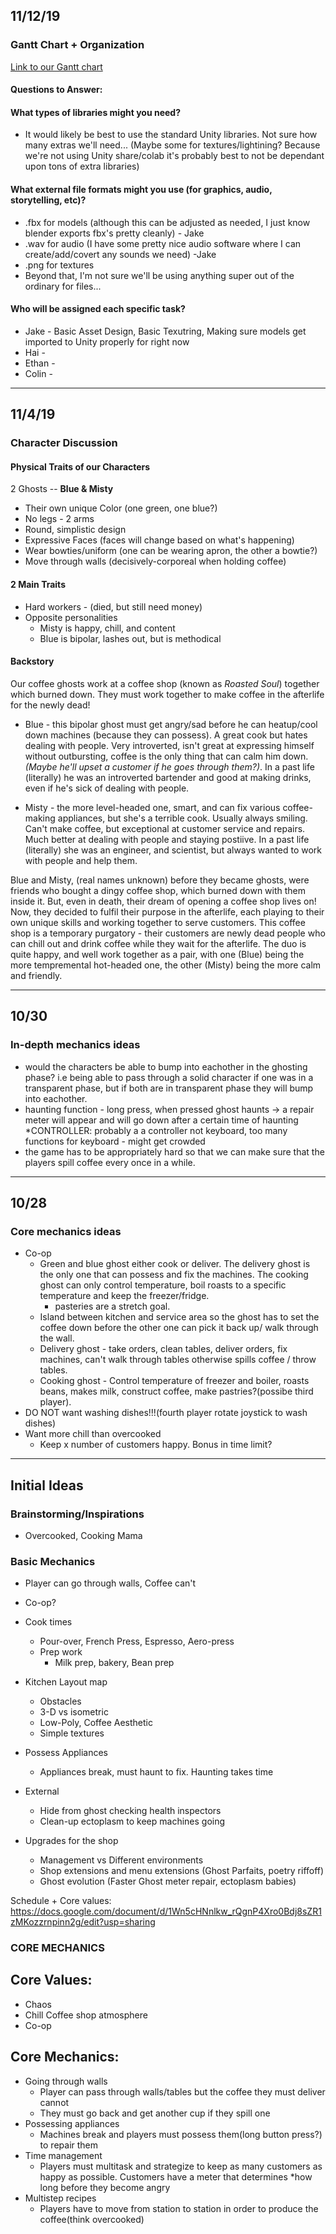 ## 11/12/19

### Gantt Chart + Organization
[Link to our Gantt chart](https://backend.agantty.com/sharing/66e8447066d696076308c4d3f3d854db)

#### Questions to Answer: 
#### What types of libraries might you need?
* It would likely be best to use the standard Unity libraries. Not sure how many extras we'll need... (Maybe some for textures/lightining? Because we're not using Unity share/colab it's probably best to not be dependant upon tons of extra libraries) 
#### What external file formats might you use (for graphics, audio, storytelling, etc)?
* .fbx for models (although this can be adjusted as needed, I just know blender exports fbx's pretty cleanly) - Jake
* .wav for audio (I have some pretty nice audio software where I can create/add/covert any sounds we need) -Jake 
* .png for textures
* Beyond that, I'm not sure we'll be using anything super out of the ordinary for files... 

#### Who will be assigned each specific task?
* Jake - Basic Asset Design, Basic Texutring, Making sure models get imported to Unity properly for right now 
* Hai - 
* Ethan - 
* Colin - 

---

## 11/4/19

### Character Discussion

#### Physical Traits of our Characters
 2 Ghosts -- **Blue & Misty** 
  *  Their own unique Color (one green, one blue?)
  *  No legs - 2 arms
  *  Round, simplistic design
  *  Expressive Faces (faces will change based on what's happening) 
  *  Wear bowties/uniform (one can be wearing apron, the other a bowtie?) 
  *  Move through walls (decisively-corporeal when holding coffee)
  
#### 2 Main Traits 
  *  Hard workers - (died, but still need money) 
  *  Opposite personalities
      * Misty is happy, chill, and content 
      * Blue is bipolar, lashes out, but is methodical  

#### Backstory 
Our coffee ghosts work at a coffee shop (known as *Roasted Soul*) together which burned down. They must work together to make coffee in the afterlife for the newly dead! 
* Blue - this bipolar ghost must get angry/sad before he can heatup/cool down machines (because they can possess). A great cook but hates dealing with people. Very introverted, isn't great at expressing himself without outbursting, coffee is the only thing that can calm him down. *(Maybe he'll upset a customer if he goes through them?)*. In a past life (literally) he was an introverted bartender and good at making drinks, even if he's sick of dealing with people. 

* Misty - the more level-headed one, smart, and can fix various coffee-making appliances, but she's a terrible cook. Usually always smiling. Can't make coffee, but exceptional at customer service and repairs. Much better at dealing with people and staying postiive.  In a past life (literally) she was an engineer, and scientist, but always wanted to work with people and help them.   


Blue and Misty, (real names unknown) before they became ghosts, were friends who bought a dingy coffee shop, which burned down with them inside it. But, even in death, their dream of opening a coffee shop lives on! Now, they decided to fulfil their purpose in the afterlife, each playing to their own unique skills and working together to serve customers. This coffee shop is a temporary purgatory - their customers are newly dead people who can chill out and drink coffee while they wait for the afterlife. The duo is quite happy, and well work together as a pair, with one (Blue) being the more tempremental hot-headed one, the other (Misty) being the more calm and friendly.




---

## 10/30
### In-depth mechanics ideas 
 * would the characters be able to bump into eachother in the ghosting phase? i.e being able to pass through a solid character if one was in a transparent phase, but if both are in transparent phase they will bump into eachother. 
 * haunting function - long press, when pressed ghost haunts -> a repair meter will appear and will go down after a certain time of haunting 
 *CONTROLLER: probably a a controller not keyboard, too many functions for keyboard - might get crowded
 * the game has to be appropriately hard so that we can make sure that the players spill coffee every once in a while. 
 
---

## 10/28
### Core mechanics ideas 
  * Co-op
    * Green and blue ghost either cook or deliver. The delivery ghost is the only one that can possess and fix the machines. The cooking ghost can only control temperature, boil roasts to a specific temperature and keep the freezer/fridge. 
      * pasteries are a stretch goal.
    * Island between kitchen and service area so the ghost has to set the coffee down before the other one can pick it back up/ walk through the wall.
    * Delivery ghost - take orders, clean tables, deliver orders, fix machines, can't walk through tables otherwise spills coffee / throw tables.
    * Cooking ghost - Control temperature of freezer and boiler, roasts beans, makes milk, construct coffee, make pastries?(possibe third player).
  * DO NOT want washing dishes!!!(fourth player rotate joystick to wash dishes)
  * Want more chill than overcooked
    * Keep x number of customers happy. Bonus in time limit?
    
--- 


## Initial Ideas 

### Brainstorming/Inspirations
  * Overcooked, Cooking Mama
### Basic Mechanics
  * Player can go through walls, Coffee can't
  * Co-op?
  * Cook times
    * Pour-over, French Press, Espresso, Aero-press
    * Prep work
      * Milk prep, bakery, Bean prep
  * Kitchen Layout map
    * Obstacles
    * 3-D vs isometric
    * Low-Poly, Coffee Aesthetic
    * Simple textures
    
  * Possess Appliances
    * Appliances break, must haunt to fix. Haunting takes time
    
  * External
    * Hide from ghost checking health inspectors
    * Clean-up ectoplasm to keep machines going
  * Upgrades for the shop
    * Management vs Different environments
    * Shop extensions and menu extensions (Ghost Parfaits, poetry riffoff)
    * Ghost evolution (Faster Ghost meter repair, ectoplasm babies)
 
 Schedule + Core values: https://docs.google.com/document/d/1Wn5cHNnlkw_rQgnP4Xro0Bdj8sZR1zMKozzrnpinn2g/edit?usp=sharing
 
### CORE MECHANICS 
## Core Values: 
 - Chaos 
 - Chill Coffee shop atmosphere
 - Co-op
## Core Mechanics: 
 - Going through walls
   * Player can pass through walls/tables but the coffee they must deliver cannot
   * They must go back and get another cup if they spill one
- Possessing appliances
   * Machines break and players must possess them(long button press?) to repair them
- Time management
  * Players must multitask and strategize to keep as many customers as happy as possible. Customers have a meter that  determines *how long before they become angry
- Multistep recipes
  * Players have to move from station to station in order to produce the coffee(think overcooked)

 
